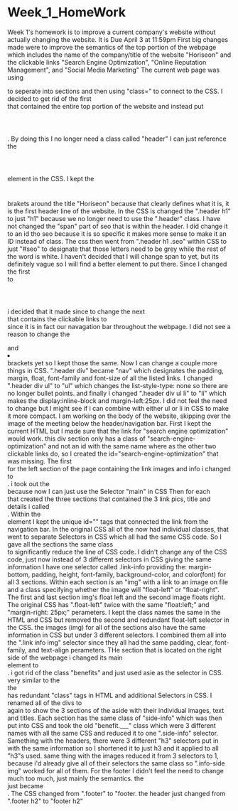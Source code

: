 # Week_1_HomeWork
Week 1's homework is to improve a current company's website without actually changing the website. It is Due April 3 at 11:59pm
First big changes made were to improve the semantics of the top portion of the webpage which includes the name of the company/title of the website "Horiseon" and the clickable links "Search Engine Optimization", "Online Reputation Management", and "Social Media Marketing"
The current web page was using <div></div> to seperate into sections and then using "class=" to connect to the CSS. I decided to get rid of the first <div></div> that contained the entire top portion of the website and instead put <header></header>. By doing this I no longer need a class called "header" I can just reference the <header></header> element in the CSS.
I kept the <h1></h1> brakets around the title "Horiseon" because that clearly defines what it is, it is the first header line of the website. In the CSS is changed the ".header h1" to just "h1" because we no longer need to use the ".header" class.
I have not changed the "span" part of <span class="seo">seo</span> that is within the header. I did change it to an id tho <span id="seo">seo</span> because it is so specific it makes more sense to make it an ID instead of class. The css then went from ".header h1 .seo" within CSS to just "#seo" to  designate that those letters need to be grey while the rest of the word is white. I haven't decided that I will change span to yet, but its definitely vague so I will find a better element to put there.
Since I changed the first <div></div> to  <header></header> i decided that it made since to change the next <div></div> that contains the clickable links to <nav></nav> since it is in fact our navagation bar throughout the webpage. I did not see a reason to change the <ul></ul> and <li></li> brackets yet so I kept those the same. 
Now I can change a couple more things in CSS. ".header div" became "nav" which designates the padding, margin, float, font-family and font-size of all the listed links.
I changed ".header div ul" to "ul" which changes the list-style-type: none so there are no longer bullet points.
and finally I changed ".header div ul li" to "li" which makes the display:inline-block and margin-left:25px.
I did not feel the need to change <a></a> but I might see if i can combine <a></a> with either ul or li in CSS to make it more compact.
I am working on the body of the website, skipping over the image of the meeting below the header/navigation bar.
First I kept the current HTML but I made sure that the link for "search engine optimization" would work. this div section only has a class of "search-engine-optimization" and not an id with the same name where as the other two clickable links do, so I created the id="search-engine-optimization" that was missing.
The first <div></div> for the left section of the page containing the link images and info i changed to <main></main>. i took out the <div class="content"> because now I can just use the Selector "main" in CSS
Then for each <div></div> that created the three sections that contained the 3 link pics, title and details i called <section><section>. Within the <section> element I kept the unique id="" tags that connected the link from the navigation bar. 
In the original CSS all of the now <sections> had individual classes, that went to separate Selectors in CSS which all had the same CSS code. So I gave all the sections the same class <section class="link-info"> to significantly reduce the line of CSS code. I didn't change any of the CSS code, just now instead of 3 different selectors in CSS giving the same information I have one selector called .link-info providing the: margin-bottom, padding, height, font-family, background-color, and color(font) for all 3 sections.
Within each section is an "img" with a link to an image on file and a class specifying whether the image will "float-left" or "float-right". The first and last section img's float left and the second image floats right. The original CSS has ".float-left" twice with the same  "float:left;" and "margin-right: 25px;" perameters. I kept the class names the same in the HTML and CSS but removed the second and redundant float-left selector in the CSS.
the images (img) for all of the sections also have the same information in CSS but under 3 different selectors. I combined them all into the ".link info img" selector since they all had the same padding, clear, font-family, and text-align perameters.
THe section that is located on the right side of the webpage i changed its main <div></div> element to <aside></aside>. i got rid of the class "benefits" and just used asie as the selector in CSS.
very similar to the <main></main> the <aside></aside> has redundant "class" tags in HTML and additional Selectors in CSS.
I renamed all of the divs to <section></section> again to show the 3 sections of the aside with their individual images, text and titles. Each section has the same class of "side-info" which was then put into CSS and took the old "benefit.___" class which were 3 different names with all the same CSS and reduced it to one ".side-info" selector.
Samething with the headers, there were 3 different "h3" selectors put in with the same information so I shortened it to just h3 and it applied to all "h3"s used.
same thing with the images reduced it from 3 selectors to 1, because i'd already give all of their selectors the same class so ".info-side img" worked for all of them.
For the footer I didn't feel the need to change much too much, just mainly the semantics.
the <div class="footer"> just became <footer>. The CSS changed from ".footer" to "footer. the header just changed from ".footer h2" to "footer h2"